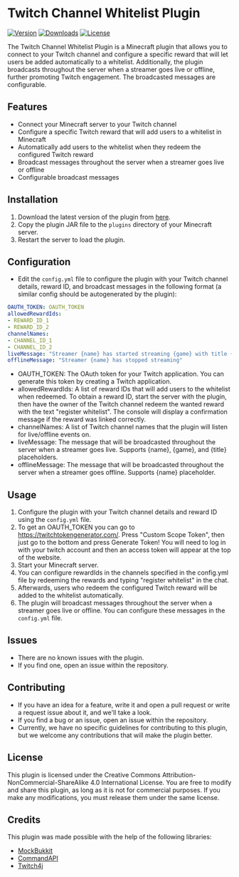 # Twitch Channel Whitelist Plugin

[![Version](https://img.shields.io/badge/version-1.2.0-blue)](https://example.com)
[![Downloads](https://img.shields.io/badge/downloads-100%2B-brightgreen)](https://example.com)
[![License](https://img.shields.io/badge/license-Creative_Commons_Attribution--NonCommercial--ShareAlike_4.0_International-blue)](https://creativecommons.org/licenses/by-nc-sa/4.0/)


The Twitch Channel Whitelist Plugin is a Minecraft plugin that allows you to connect to your Twitch channel and configure a specific reward that will let users be added automatically to a whitelist. Additionally, the plugin broadcasts throughout the server when a streamer goes live or offline, further promoting Twitch engagement. The broadcasted messages are configurable.

## Features

- Connect your Minecraft server to your Twitch channel
- Configure a specific Twitch reward that will add users to a whitelist in Minecraft
- Automatically add users to the whitelist when they redeem the configured Twitch reward
- Broadcast messages throughout the server when a streamer goes live or offline
- Configurable broadcast messages

## Installation

1. Download the latest version of the plugin from [here](https://github.com/Community-Craft/TwitchBot/releases).
2. Copy the plugin JAR file to the `plugins` directory of your Minecraft server.
3. Restart the server to load the plugin.

## Configuration

- Edit the `config.yml` file to configure the plugin with your Twitch channel details, reward ID, and broadcast messages in the following format (a similar config should be autogenerated by the plugin):
```yaml
OAUTH_TOKEN: OAUTH_TOKEN
allowedRewardIds:
- REWARD_ID_1
- REWARD_ID_2
channelNames:
- CHANNEL_ID_1
- CHANNEL_ID_2
liveMessage: "Streamer {name} has started streaming {game} with title {title}"
offlineMessage: "Streamer {name} has stopped streaming"
```
- OAUTH_TOKEN: The OAuth token for your Twitch application. You can generate this token by creating a Twitch application.
- allowedRewardIds: A list of reward IDs that will add users to the whitelist when redeemed. To obtain a reward ID, start the server with the plugin, then have the owner of the Twitch channel redeem the wanted reward with the text "register whitelist". The console will display a confirmation message if the reward was linked correctly.
- channelNames: A list of Twitch channel names that the plugin will listen for live/offline events on.
- liveMessage: The message that will be broadcasted throughout the server when a streamer goes live. Supports {name}, {game}, and {title} placeholders.
- offlineMessage: The message that will be broadcasted throughout the server when a streamer goes offline. Supports {name} placeholder.

## Usage

1. Configure the plugin with your Twitch channel details and reward ID using the `config.yml` file.
2. To get an OAUTH_TOKEN you can go to https://twitchtokengenerator.com/. Press "Custom Scope Token", then just go to the bottom and press Generate Token! You will need to log in with your twitch account and then an access token will appear at the top of the website.
3. Start your Minecraft server.
4. You can configure rewardIds in the channels specified in the config.yml file by redeeming the rewards and typing "register whitelist" in the chat.
5. Afterwards, users who redeem the configured Twitch reward will be added to the whitelist automatically.
6. The plugin will broadcast messages throughout the server when a streamer goes live or offline. You can configure these messages in the `config.yml` file.

## Issues

- There are no known issues with the plugin.
- If you find one, open an issue within the repository.

## Contributing

- If you have an idea for a feature, write it and open a pull request or write a request issue about it, and we'll take a look.
-  If you find a bug or an issue, open an issue within the repository.
-  Currently, we have no specific guidelines for contributing to this plugin, but we welcome any contributions that will make the plugin better.

## License
   This plugin is licensed under the Creative Commons Attribution-NonCommercial-ShareAlike 4.0 International License. You are free to modify and share this plugin, as long as it is not for commercial purposes. If you make any modifications, you must release them under the same license.

## Credits
This plugin was made possible with the help of the following libraries:

- [MockBukkit](https://github.com/MockBukkit/MockBukkit/)
- [CommandAPI](https://github.com/JorelAli/CommandAPI/)
- [Twitch4j](https://github.com/twitch4j/twitch4j)
